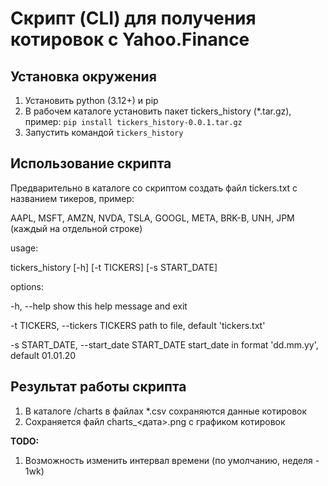 # Скрипт (CLI) для получения котировок с Yahoo.Finance
## Установка окружения
1. Установить python (3.12+) и pip
2. В рабочем каталоге установить пакет tickers_history (*.tar.gz), пример:
`pip install tickers_history-0.0.1.tar.gz`
4. Запустить командой `tickers_history`

## Использование скрипта
Предварительно в каталоге со скриптом создать файл tickers.txt с названием тикеров, пример:

AAPL, MSFT, AMZN, NVDA, TSLA, GOOGL, META, BRK-B, UNH, JPM (каждый на отдельной строке)

usage:

tickers_history [-h] [-t TICKERS] [-s START_DATE]

options:

-h, --help          show this help message and exit

-t TICKERS, --tickers TICKERS
                    path to file, default 'tickers.txt'

-s START_DATE, --start_date START_DATE
                    start_date in format 'dd.mm.yy', default 01.01.20

## Результат работы скрипта
1. В каталоге /charts в файлах *.csv сохраняются данные котировок
2. Сохраняется файл charts_<дата>.png с графиком котировок

**TODO:**
1. Возможность изменить интервал времени (по умолчанию, неделя - 1wk)

